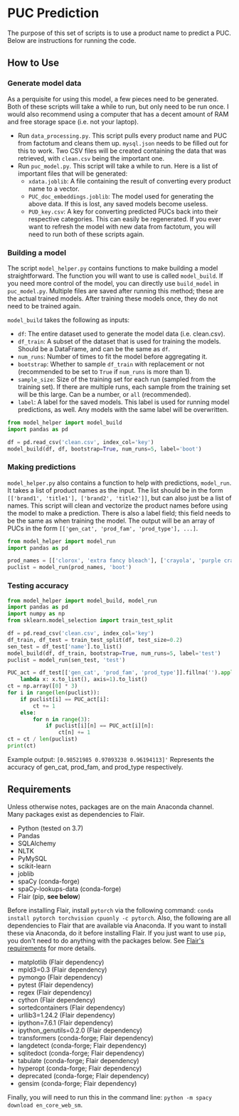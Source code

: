 # PUC Prediction
The purpose of this set of scripts is to use a product name to predict a PUC. Below are instructions for running the code.

## How to Use
### Generate model data
As a perquisite for using this model, a few pieces need to be generated. Both of these scripts will take a while to run, but only need to be run once. I would also recommend using a computer that has a decent amount of RAM and free storage space (i.e. not your laptop).
* Run `data_processing.py`. This script pulls every product name and PUC from factotum and cleans them up. `mysql.json` needs to be filled out for this to work. Two CSV files will be created containing the data that was retrieved, with `clean.csv` being the important one.
* Run `puc_model.py`. This script will take a while to run. Here is a list of important files that will be generated:
  * `xdata.joblib`: A file containing the result of converting every product name to a vector.
  * `PUC_doc_embeddings.joblib`: The model used for generating the above data. If this is lost, any saved models become useless.
  * `PUD_key.csv`: A key for converting predicted PUCs back into their respective categories. This can easily be regenerated.
If you ever want to refresh the model with new data from factotum, you will need to run both of these scripts again.

### Building a model
The script `model_helper.py` contains functions to make building a model straightforward. The function you will want to use is called `model_build`. If you need more control of the model, you can directly use `build_model` in `puc_model.py`. Multiple files are saved after running this method; these are the actual trained models. After training these models once, they do not need to be trained again.

`model_build` takes the following as inputs:
* `df`: The entire dataset used to generate the model data (i.e. clean.csv).
* `df_train`: A subset of the dataset that is used for training the models. Should be a DataFrame, and can be the same as `df`.
* `num_runs`: Number of times to fit the model before aggregating it.
* `bootstrap`: Whether to sample `df_train` with replacement or not (recommended to be set to `True` if `num_runs` is more than 1).
* `sample_size`: Size of the training set for each run (sampled from the training set). If there are multiple runs, each sample from the training set will be this large. Can be a number, or `all` (recommended).
* `label`: A label for the saved models. This label is used for running model predictions, as well. Any models with the same label will be overwritten.

```python
from model_helper import model_build
import pandas as pd

df = pd.read_csv('clean.csv', index_col='key')
model_build(df, df, bootstrap=True, num_runs=5, label='boot')
```

### Making predictions
`model_helper.py` also contains a function to help with predictions, `model_run`. It takes a list of product names as the input. The list should be in the form `[['brand1', 'title1'], ['brand2', 'title2']]`, but can also just be a list of names. This script will clean and vectorize the product names before using the model to make a prediction. There is also a label field; this field needs to be the same as when training the model. The output will be an array of PUCs in the form `[['gen_cat', 'prod_fam', 'prod_type'], ...]`.

```python
from model_helper import model_run
import pandas as pd

prod_names = [['clorox', 'extra fancy bleach'], ['crayola', 'purple crayons']]
puclist = model_run(prod_names, 'boot')
```

### Testing accuracy
```python
from model_helper import model_build, model_run
import pandas as pd
import numpy as np
from sklearn.model_selection import train_test_split

df = pd.read_csv('clean.csv', index_col='key')
df_train, df_test = train_test_split(df, test_size=0.2)
sen_test = df_test['name'].to_list()
model_build(df, df_train, bootstrap=True, num_runs=5, label='test')
puclist = model_run(sen_test, 'test')

PUC_act = df_test[['gen_cat', 'prod_fam', 'prod_type']].fillna('').apply(
    lambda x: x.to_list(), axis=1).to_list()
ct = np.array([0] * 3)
for i in range(len(puclist)):
    if puclist[i] == PUC_act[i]:
        ct += 1
    else:
        for n in range(3):
            if puclist[i][n] == PUC_act[i][n]:
                ct[n] += 1
ct = ct / len(puclist)
print(ct)
```
Example output: `[0.98521985 0.97093238 0.96194113]'`
Represents the accuracy of gen_cat, prod_fam, and prod_type respectively.

## Requirements
Unless otherwise notes, packages are on the main Anaconda channel. Many packages exist as dependencies to Flair.
* Python (tested on 3.7)
* Pandas
* SQLAlchemy
* NLTK
* PyMySQL
* scikit-learn
* joblib
* spaCy (conda-forge)
* spaCy-lookups-data (conda-forge)
* Flair (pip, **see below**)

Before installing Flair, install `pytorch` via the following command: `conda install pytorch torchvision cpuonly -c pytorch`. Also, the following are all dependencies to Flair that are available via Anaconda. If you want to install these via Anaconda, do it before installing Flair. If you just want to use `pip`, you don't need to do anything with the packages below. See [Flair's requirements](https://github.com/zalandoresearch/flair/blob/master/requirements.txt) for more details.
* matplotlib (Flair dependency)
* mpld3=0.3 (Flair dependency)
* pymongo (Flair dependency)
* pytest (Flair dependency)
* regex (Flair dependency)
* cython (Flair dependency)
* sortedcontainers (Flair dependency)
* urllib3=1.24.2 (Flair dependency)
* ipython=7.6.1 (Flair dependency)
* ipython_genutils=0.2.0 (Flair dependency)
* transformers (conda-forge; Flair dependency)
* langdetect (conda-forge; Flair dependency)
* sqlitedoct (conda-forge; Flair dependency)
* tabulate (conda-forge; Flair dependency)
* hyperopt (conda-forge; Flair dependency)
* deprecated (conda-forge; Flair dependency)
* gensim (conda-forge; Flair dependency)

Finally, you will need to run this in the command line: `python -m spacy download en_core_web_sm`.
